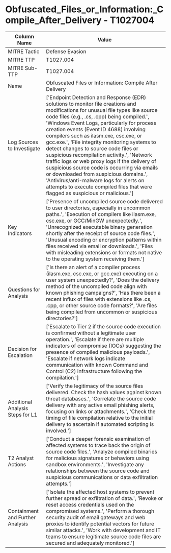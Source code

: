 # Obfuscated_Files_or_Information:_Compile_After_Delivery - T1027004

| Column Name | Value |
|-------------|-------|
| MITRE Tactic | Defense Evasion |
| MITRE TTP | T1027.004 |
| MITRE Sub-TTP | T1027.004 |
| Name | Obfuscated Files or Information: Compile After Delivery |
| Log Sources to Investigate | ['Endpoint Detection and Response (EDR) solutions to monitor file creations and modifications for unusual file types like source code files (e.g., .cs, .cpp) being compiled.', 'Windows Event Logs, particularly for process creation events (Event ID 4688) involving compilers such as ilasm.exe, csc.exe, or gcc.exe.', 'File integrity monitoring systems to detect changes to source code files or suspicious recompilation activity.', 'Network traffic logs or web proxy logs if the delivery of suspicious source code is occurring via emails or downloaded from suspicious domains.', 'Antivirus/anti-malware logs for alerts on attempts to execute compiled files that were flagged as suspicious or malicious.'] |
| Key Indicators | ['Presence of uncompiled source code delivered to user directories, especially in uncommon paths.', 'Execution of compilers like ilasm.exe, csc.exe, or GCC/MinGW unexpectedly.', 'Unrecognized executable binary generation shortly after the receipt of source code files.', 'Unusual encoding or encryption patterns within files received via email or downloads.', 'Files with misleading extensions or formats not native to the operating system receiving them.'] |
| Questions for Analysis | ['Is there an alert of a compiler process (ilasm.exe, csc.exe, or gcc.exe) executing on a user system unexpectedly?', 'Does the delivery method of the uncompiled code align with known phishing campaigns?', 'Has there been a recent influx of files with extensions like .cs, .cpp, or other source code formats?', 'Are files being compiled from uncommon or suspicious directories?'] |
| Decision for Escalation | ['Escalate to Tier 2 if the source code execution is confirmed without a legitimate user operation.', 'Escalate if there are multiple indicators of compromise (IOCs) suggesting the presence of compiled malicious payloads.', 'Escalate if network logs indicate communication with known Command and Control (C2) infrastructure following the compilation.'] |
| Additional Analysis Steps for L1 | ['Verify the legitimacy of the source files delivered. Check the hash values against known threat databases.', 'Correlate the source code delivery with any active email phishing alerts, focusing on links or attachments.', 'Check the timing of file compilation relative to the initial delivery to ascertain if automated scripting is involved.'] |
| T2 Analyst Actions | ['Conduct a deeper forensic examination of affected systems to trace back the origin of source code files.', 'Analyze compiled binaries for malicious signatures or behaviors using sandbox environments.', 'Investigate any relationships between the source code and suspicious communications or data exfiltration attempts.'] |
| Containment and Further Analysis | ['Isolate the affected host systems to prevent further spread or exfiltration of data.', 'Revoke or reset access credentials used on the compromised systems.', 'Perform a thorough security audit of email gateways and web proxies to identify potential vectors for future similar attacks.', 'Work with development and IT teams to ensure legitimate source code files are secured and adequately monitored.'] |
